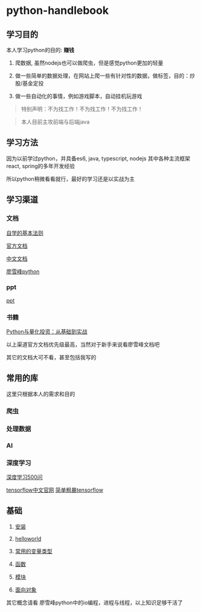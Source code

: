 # python-handlebook

## 学习目的

本人学习python的目的: **赚钱**

1. 爬数据, 虽然nodejs也可以做爬虫，但是感觉python更加的轻量

2. 做一些简单的数据处理，在网站上爬一些有针对性的数据，做标签，目的：炒股/基金定投

3. 做一些自动化的事情，例如游戏脚本，自动挂机玩游戏

> 特别声明：不为找工作！不为找工作！不为找工作！

> 本人目前主攻前端与后端java

## 学习方法

因为以前学过python，并具备es6, java, typescript, nodejs 其中各种主流框架react, spring的多年开发经验

所以python稍微看看就行，最好的学习还是以实战为主

## 学习渠道

### 文档

[自学的基本法则](https://www.yuque.com/yichu/selflearning)

[官方文档](https://python.land/python-tutorial)

[中文文档](https://docs.python.org/zh-cn/3.8/tutorial/index.html)

[廖雪峰python](https://www.liaoxuefeng.com/wiki/1016959663602400)

### ppt

[ppt](https://www.yuque.com/office/yuque/0/2020/pdf/265643/1592898943311-1290f33a-1678-4b76-8b2a-e1a314ca8fb8.pdf?from=https%3A%2F%2Fwww.yuque.com%2Fyichu%2Fselflearning%2Fux59c6)

### 书籍

[Python与量化投资：从基础到实战](http://books.hcquant.com/)

以上渠道官方文档优先级最高，当然对于新手来说看廖雪峰文档吧

其它的文档大可不看，甚至包括我写的

## 常用的库

这里只根据本人的需求和目的

### 爬虫

### 处理数据

### AI

### 深度学习

[深度学习500问](https://github.com/wuhaohao1234/DeepLearning-500-questions)

[tensorflow中文官网](https://tensorflow.google.cn/)
[简单粗暴tensorflow](https://tf.wiki/zh_hans/)

## 基础

1. [安装](./docs/install.md)

2. [helloworld](./docs/hello-world.md)

3. [常用的变量类型](./docs/variable.md)

4. [函数](./docs/function.md)

5. [模块](./docs/module.md)

6. [面向对象](./docs/oop.md)

其它概念请看 廖雪峰python中的io编程，进程与线程，以上知识足够干活了
